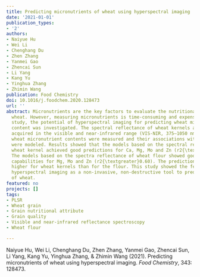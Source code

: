```yaml
---
title: Predicting micronutrients of wheat using hyperspectral imaging
date: '2021-01-01'
publication_types:
- '2'
authors:
- Naiyue Hu
- Wei Li
- Chenghang Du
- Zhen Zhang
- Yanmei Gao
- Zhencai Sun
- Li Yang
- Kang Yu
- Yinghua Zhang
- Zhimin Wang
publication: Food Chemistry
doi: 10.1016/j.foodchem.2020.128473
url: ''
abstract: Micronutrients are the key factors to evaluate the nutritional quality of
  wheat. However, measuring micronutrients is time-consuming and expensive. In this
  study, the potential of hyperspectral imaging for predicting wheat micronutrient
  content was investigated. The spectral reflectance of wheat kernels and flour was
  acquired in the visible and near-infrared range (VIS-NIR, 375–1050 nm). Afterwards,
  wheat micronutrient contents were measured and their associations with the spectra
  were modeled. Results showed that the models based on the spectral reflectance of
  wheat kernel achieved good predictions for Ca, Mg, Mo and Zn (r2{\textgreater}0.70).
  The models based on the spectra reflectance of wheat flour showed good predictive
  capabilities for Mg, Mo and Zn (r2{\textgreater}0.60). The prediction accuracy was
  higher for wheat kernels than for the flour. This study showed the feasibility of
  hyperspectral imaging as a non-invasive, non-destructive tool to predict micronutrients
  of wheat.
featured: no
projects: []
tags:
- PLSR
- Wheat grain
- Grain nutritional attribute
- Grain quality
- Visible and near-infrared reflectance spectroscopy
- Wheat flour

---
```


Naiyue Hu, Wei Li, Chenghang Du, Zhen Zhang, Yanmei Gao, Zhencai Sun, Li Yang, Kang Yu, Yinghua Zhang, & Zhimin Wang (2021). Predicting micronutrients of wheat using hyperspectral imaging. *Food Chemistry*, 343: 128473.
